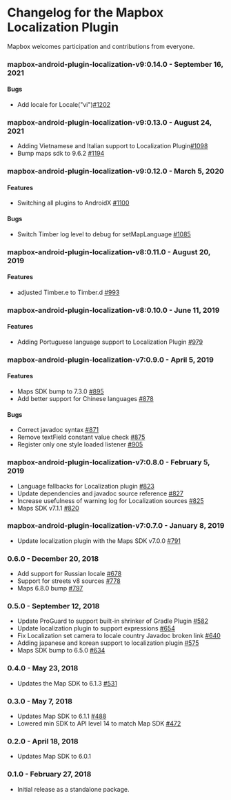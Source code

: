 # Changelog for the Mapbox Localization Plugin

Mapbox welcomes participation and contributions from everyone.

### mapbox-android-plugin-localization-v9:0.14.0 - September 16, 2021
#### Bugs
- Add locale for Locale("vi")[#1202](https://github.com/mapbox/mapbox-plugins-android/pull/1202)

### mapbox-android-plugin-localization-v9:0.13.0 - August 24, 2021

- Adding Vietnamese and Italian support to Localization Plugin[#1098](https://github.com/mapbox/mapbox-plugins-android/pull/1098)
- Bump maps sdk to 9.6.2 [#1194](https://github.com/mapbox/mapbox-plugins-android/pull/1194)

### mapbox-android-plugin-localization-v9:0.12.0 - March 5, 2020
#### Features
- Switching all plugins to AndroidX [#1100](https://github.com/mapbox/mapbox-plugins-android/pull/1100)

#### Bugs
- Switch Timber log level to debug for setMapLanguage [#1085](https://github.com/mapbox/mapbox-plugins-android/pull/1085)

### mapbox-android-plugin-localization-v8:0.11.0 - August 20, 2019
#### Features
- adjusted Timber.e to Timber.d [#993](https://github.com/mapbox/mapbox-plugins-android/pull/993)

### mapbox-android-plugin-localization-v8:0.10.0 - June 11, 2019
#### Features
- Adding Portuguese language support to Localization Plugin [#979](https://github.com/mapbox/mapbox-plugins-android/pull/979)

### mapbox-android-plugin-localization-v7:0.9.0 - April 5, 2019
#### Features
- Maps SDK bump to 7.3.0 [#895](https://github.com/mapbox/mapbox-plugins-android/pull/895)
- Add better support for Chinese languages [#878](https://github.com/mapbox/mapbox-plugins-android/pull/878)
#### Bugs
- Correct javadoc syntax [#871](https://github.com/mapbox/mapbox-plugins-android/commit/0761054e0be8b55e5c41415bf196ab8c42a4decc)
- Remove textField constant value check [#875](https://github.com/mapbox/mapbox-plugins-android/pull/875)
- Register only one style loaded listener [#905](https://github.com/mapbox/mapbox-plugins-android/pull/905)

### mapbox-android-plugin-localization-v7:0.8.0 - February 5, 2019
- Language fallbacks for Localization plugin [#823](https://github.com/mapbox/mapbox-plugins-android/pull/823)
- Update dependencies and javadoc source reference [#827](https://github.com/mapbox/mapbox-plugins-android/pull/827)
- Increase usefulness of warning log for Localization sources [#825](https://github.com/mapbox/mapbox-plugins-android/pull/825)
- Maps SDK v7.1.1 [#820](https://github.com/mapbox/mapbox-plugins-android/pull/820)

### mapbox-android-plugin-localization-v7:0.7.0 - January 8, 2019
 - Update localization plugin with the Maps SDK v7.0.0 [#791](https://github.com/mapbox/mapbox-plugins-android/pull/791)

### 0.6.0 - December 20, 2018
 - Add support for Russian locale [#678](https://github.com/mapbox/mapbox-plugins-android/pull/678)
 - Support for streets v8 sources [#778](https://github.com/mapbox/mapbox-plugins-android/pull/778)
 - Maps 6.8.0 bump [#797](https://github.com/mapbox/mapbox-plugins-android/pull/797)

### 0.5.0 - September 12, 2018
 - Update ProGuard to support built-in shrinker of Gradle Plugin [#582](https://github.com/mapbox/mapbox-plugins-android/pull/582)
 - Update localization plugin to support expressions [#654](https://github.com/mapbox/mapbox-plugins-android/pull/654)
 - Fix Localization set camera to locale country Javadoc broken link [#640](https://github.com/mapbox/mapbox-plugins-android/pull/640)
 - Adding japanese and korean support to localization plugin [#575](https://github.com/mapbox/mapbox-plugins-android/pull/575)
 - Maps SDK bump to 6.5.0 [#634](https://github.com/mapbox/mapbox-plugins-android/pull/634)

### 0.4.0 - May 23, 2018
- Updates the Map SDK to 6.1.3 [#531](https://github.com/mapbox/mapbox-plugins-android/pull/531)

### 0.3.0 - May 7, 2018
- Updates Map SDK to 6.1.1 [#488](https://github.com/mapbox/mapbox-plugins-android/pull/488)
- Lowered min SDK to API level 14 to match Map SDK [#472](https://github.com/mapbox/mapbox-plugins-android/pull/472)

### 0.2.0 - April 18, 2018
- Updates Map SDK to 6.0.1

### 0.1.0 - February 27, 2018
- Initial release as a standalone package.
